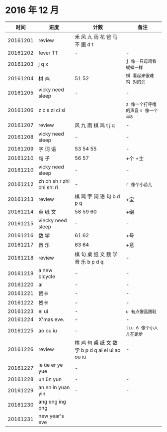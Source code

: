 # 2016 年 12 月

|时间|进度|计数|备注|
|---|---|---|---|
|20161201|review|禾 风 九 雨 花 爸 马 不 画 d t||
|20161202|fever TT|-|-|
|20161203|j q x||`j 像一只母鸡看蝴蝶一样`|
|20161204|棋 鸡|51 52|`棋 看起来很难` `鸡 对的旁`|
|20161205|vicky need sleep|-|-|
|20161206|z c s zi ci si||`z 像一个打呼噜的声音` `s 像一个半8`|
|20161207|review|风 九 雨 棋 鸡 t j q |-|
|20161208|vicky need sleep|-|-|
|20161209|字 词 语|53 54 55|-|
|20161210|句 子|56 57|+个 +士|
|20161210|vicky need sleep|-|-|
|20161212|zh ch sh r zhi chi shi ri|-|`r 像个小苗儿`|
|20161213|review|棋 鸡 字 词 语 句 b d p q|+宝|
|20161214|桌 纸 文|58 59 60|+缀|
|20161215|viecky need sleep|-|-|
|20161216|数 学|61 62|+号|
|20161217|音 乐|63 64|+意|
|20161218|review|棋 句 桌 纸 文 数 学 音 乐 b p d q|-|
|20161219|a new bicycle|-|-|
|20161220|ai|-|-|
|20161221|贺卡|-|-|
|20161222|贺卡|-|-|
|20161223|ei ui|-|`u 有点像高跟鞋`|
|20161224|X'mas eve.|-|-|
|20161225|ao ou iu|-|`liu 6 像个小人儿在跑步`|
|20161226|review|棋 鸡 句 桌 纸 文 数 学 b p d q ai ei ui ao ou iu|-|
|20161227|ie üe er ye yue|-|
|20161228|un ün yun|-|-|
|20161229|an en in yuan yin|-|-|
|20161230|ang eng ing ong|||
|20161231|new year's eve|||
